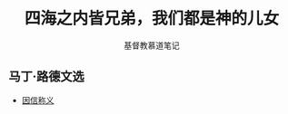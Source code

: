 <h1 align="center">四海之内皆兄弟，我们都是神的儿女</h1>

<p align="center">基督教慕道笔记</p>

## 马丁·路德文选

* [因信称义](./%E9%A9%AC%E4%B8%81%E8%B7%AF%E5%BE%B7%E6%96%87%E9%80%89/%E5%9B%A0%E4%BF%A1%E7%A7%B0%E4%B9%89.md)
